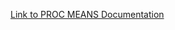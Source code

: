 [Link to PROC MEANS Documentation](https://documentation.sas.com/?cdcId=pgmsascdc&cdcVersion=default&docsetId=proc&docsetTarget=p0f0fjpjeuco4gn1ri963f683mi4.htm)
